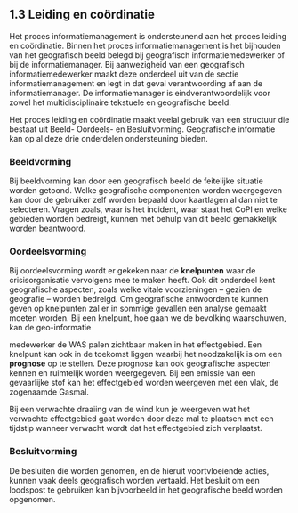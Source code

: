 ## 1.3 Leiding en coördinatie

Het proces informatiemanagement is ondersteunend aan het proces leiding en coördinatie.
Binnen het proces informatiemanagement is het bijhouden van het geografisch beeld belegd
bij geografisch informatiemedewerker of bij de informatiemanager. Bij aanwezigheid van een
geografisch informatiemedewerker maakt deze onderdeel uit van de sectie
informatiemanagement en legt in dat geval verantwoording af aan de informatiemanager. De
informatiemanager is eindverantwoordelijk voor zowel het multidisciplinaire tekstuele en
geografische beeld.

Het proces leiding en coördinatie maakt veelal gebruik van een structuur die bestaat uit
Beeld- Oordeels- en Besluitvorming. Geografische informatie kan op al deze drie onderdelen
ondersteuning bieden.

### Beeldvorming

Bij beeldvorming kan door een geografisch beeld de feitelijke situatie worden getoond.
Welke geografische componenten worden weergegeven kan door de gebruiker zelf worden
bepaald door kaartlagen al dan niet te selecteren. Vragen zoals, waar is het incident, waar
staat het CoPI en welke gebieden worden bedreigt, kunnen met behulp van dit beeld
gemakkelijk worden beantwoord.

### Oordeelsvorming
Bij oordeelsvorming wordt er gekeken naar de __knelpunten__ waar de crisisorganisatie
vervolgens mee te maken heeft. Ook dit onderdeel kent geografische aspecten, zoals welke
vitale voorzieningen – gezien de geografie – worden bedreigd. Om geografische antwoorden
te kunnen geven op knelpunten zal er in sommige gevallen een analyse gemaakt moeten
worden. Bij een knelpunt, hoe gaan we de bevolking waarschuwen, kan de geo-informatie


medewerker de WAS palen zichtbaar maken in het effectgebied. Een knelpunt kan ook in de
toekomst liggen waarbij het noodzakelijk is om een __prognose__ op te stellen. Deze prognose
kan ook geografische aspecten kennen en ruimtelijk worden weergegeven. Bij een emissie
van een gevaarlijke stof kan het effectgebied worden weergeven met een vlak, de
zogenaamde Gasmal.

Bij een verwachte draaiing van de wind kun je weergeven wat het verwachte effectgebied
gaat worden door deze mal te plaatsen met een tijdstip wanneer verwacht wordt dat het
effectgebied zich verplaatst.

### Besluitvorming

De besluiten die worden genomen, en de hieruit voortvloeiende acties, kunnen vaak deels
geografisch worden vertaald. Het besluit om een loodspost te gebruiken kan bijvoorbeeld in
het geografische beeld worden opgenomen.